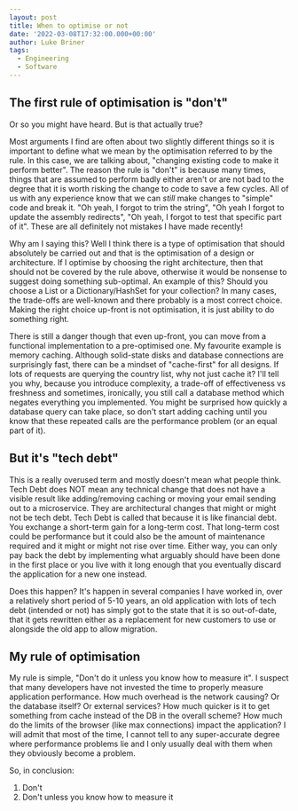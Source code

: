 ```yaml
---
layout: post
title: When to optimise or not
date: '2022-03-08T17:32:00.000+00:00'
author: Luke Briner
tags: 
  - Engineering
  - Software
---
```


## The first rule of optimisation is "don't"
Or so you might have heard. But is that actually true?

Most arguments I find are often about two slightly different things so it is important to define what we mean by the optimisation referred to by the rule. In this case, we are talking about, "changing existing code to make it perform better". The reason the rule is "don't" is because many times, things that are assumed to perform badly either aren't or are not bad to the degree that it is worth risking the change to code to save a few cycles. All of us with any experience know that we can *still* make changes to "simple" code and break it. "Oh yeah, I forgot to trim the string", "Oh yeah I forgot to update the assembly redirects", "Oh yeah, I forgot to test that specific part of it". These are all definitely not mistakes I have made recently!

Why am I saying this? Well I think there is a type of optimisation that should absolutely be carried out and that is the optimisation of a design or architecture. If I optimise by choosing the right architecture, then that should not be covered by the rule above, otherwise it would be nonsense to suggest doing something sub-optimal. An example of this? Should you choose a List or a Dictionary/HashSet for your collection? In many cases, the trade-offs are well-known and there probably is a most correct choice. Making the right choice up-front is not optimisation, it is just ability to do something right.

There is still a danger though that even up-front, you can move from a functional implementation to a pre-optimised one. My favourite example is memory caching. Although solid-state disks and database connections are surprisingly fast, there can be a mindset of "cache-first" for all designs. If lots of requests are querying the country list, why not just cache it? I'll tell you why, because you introduce complexity, a trade-off of effectiveness vs freshness and sometimes, ironically, you still call a database method which negates everything you implemented. You might be surprised how quickly a database query can take place, so don't start adding caching until you know that these repeated calls are the performance problem (or an equal part of it).

## But it's "tech debt"
This is a really overused term and mostly doesn't mean what people think. Tech Debt does NOT mean any technical change that does not have a visible result like adding/removing caching or moving your email sending out to a microservice. They are architectural changes that might or might not be tech debt. Tech Debt is called that because it is like financial debt. You exchange a short-term gain for a long-term cost. That long-term cost could be performance but it could also be the amount of maintenance required and it might or might not rise over time. Either way, you can only pay back the debt by implementing what arguably should have been done in the first place or you live with it long enough that you eventually discard the application for a new one instead.

Does this happen? It's happen in several companies I have worked in, over a relatively short period of 5-10 years, an old application with lots of tech debt (intended or not) has simply got to the state that it is so out-of-date, that it gets rewritten either as a replacement for new customers to use or alongside the old app to allow migration.

## My rule of optimisation
My rule is simple, "Don't do it unless you know how to measure it". I suspect that many developers have not invested the time to properly measure application performance. How much overhead is the network causing? Or the database itself? Or external services? How much quicker is it to get something from cache instead of the DB in the overall scheme? How much do the limits of the browser (like max connections) impact the application? I will admit that most of the time, I cannot tell to any super-accurate degree where performance problems lie and I only usually deal with them when they obviously become a problem.

So, in conclusion:
1) Don't
2) Don't unless you know how to measure it